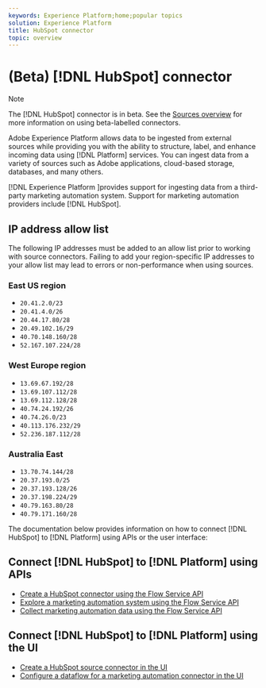 ```yaml
---
keywords: Experience Platform;home;popular topics
solution: Experience Platform
title: HubSpot connector
topic: overview
---
```


# (Beta) [!DNL HubSpot] connector

>[!NOTE]
>
>The [!DNL HubSpot] connector is in beta. See the [Sources overview](../../home.md#terms-and-conditions) for more information on using beta-labelled connectors.

Adobe Experience Platform allows data to be ingested from external sources while providing you with the ability to structure, label, and enhance incoming data using [!DNL Platform] services. You can ingest data from a variety of sources such as Adobe applications, cloud-based storage, databases, and many others.

[!DNL Experience Platform ]provides support for ingesting data from a third-party marketing automation system. Support for marketing automation providers include [!DNL HubSpot].

## IP address allow list

The following IP addresses must be added to an allow list prior to working with source connectors. Failing to add your region-specific IP addresses to your allow list may lead to errors or non-performance when using sources.

### East US region

- `20.41.2.0/23`
- `20.41.4.0/26`
- `20.44.17.80/28`
- `20.49.102.16/29`
- `40.70.148.160/28`
- `52.167.107.224/28`

### West Europe region

- `13.69.67.192/28`
- `13.69.107.112/28`
- `13.69.112.128/28`
- `40.74.24.192/26`
- `40.74.26.0/23`
- `40.113.176.232/29`
- `52.236.187.112/28`

### Australia East

- `13.70.74.144/28`
- `20.37.193.0/25`
- `20.37.193.128/26`
- `20.37.198.224/29`
- `40.79.163.80/28`
- `40.79.171.160/28`

The documentation below provides information on how to connect [!DNL HubSpot] to [!DNL Platform] using APIs or the user interface:

## Connect [!DNL HubSpot] to [!DNL Platform] using APIs

- [Create a HubSpot connector using the Flow Service API](../../tutorials/api/create/marketing-automation/hubspot.md)
- [Explore a marketing automation system using the Flow Service API](../../tutorials/api/explore/marketing-automation.md)
- [Collect marketing automation data using the Flow Service API](../../tutorials/api/collect/marketing-automation.md)

## Connect [!DNL HubSpot] to [!DNL Platform] using the UI

- [Create a HubSpot source connector in the UI](../../tutorials/ui/create/marketing-automation/hubspot.md)
- [Configure a dataflow for a marketing automation connector in the UI](../../tutorials/ui/dataflow/marketing-automation.md)